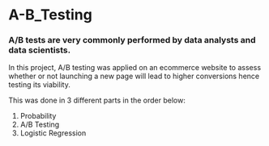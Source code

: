 # A-B_Testing

### A/B tests are very commonly performed by data analysts and data scientists.
In this project, A/B testing was applied on an ecommerce website to assess whether or not launching a new page will lead to higher conversions hence testing its viability.

This was done in 3 different parts in the order below:
1. Probability
2. A/B Testing
3. Logistic Regression
